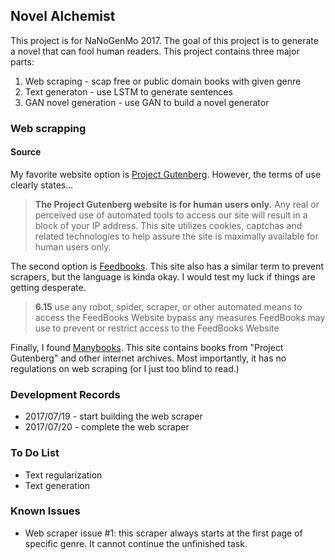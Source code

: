 ## Novel Alchemist

This project is for NaNoGenMo 2017.
The goal of this project is to generate a novel that can fool human readers.
This project contains three major parts:

1. Web scraping - scap free or public domain books with given genre
2. Text generaton - use LSTM to generate sentences
3. GAN novel generation - use GAN to build a novel generator

### Web scrapping

#### Source
My favorite website option is [Project Gutenberg](http://www.gutenberg.org/).
However, the terms of use clearly states...
> **The Project Gutenberg website is for human users only.** Any real or perceived use of automated tools to access our site will result in a block of your IP address. This site utilizes cookies, captchas and related technologies to help assure the site is maximally available for human users only.

The second option is [Feedbooks](http://www.feedbooks.com/publicdomain).
This site also has a similar term to prevent scrapers, but the language is kinda okay.
I would test my luck if things are getting desperate.
> **6.15** use any robot, spider, scraper, or other automated means to access the FeedBooks Website bypass any measures FeedBooks may use to prevent or restrict access to the FeedBooks Website

Finally, I found [Manybooks](http://manybooks.net/).
This site contains books from "Project Gutenberg" and other internet archives.
Most importantly, it has no regulations on web scraping (or I just too blind to read.)

### Development Records
- 2017/07/19 - start building the web scraper
- 2017/07/20 - complete the web scraper

### To Do List
- Text regularization
- Text generation

### Known Issues
- Web scraper issue #1: this scraper always starts at the first page of specific genre. It cannot continue the unfinished task.
